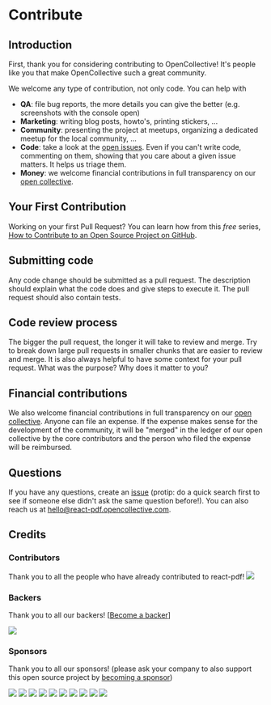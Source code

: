 # Contribute

## Introduction

First, thank you for considering contributing to OpenCollective! It's people like you that make OpenCollective such a great community.

We welcome any type of contribution, not only code. You can help with 
- **QA**: file bug reports, the more details you can give the better (e.g. screenshots with the console open)
- **Marketing**: writing blog posts, howto's, printing stickers, ...
- **Community**: presenting the project at meetups, organizing a dedicated meetup for the local community, ...
- **Code**: take a look at the [open issues](issues). Even if you can't write code, commenting on them, showing that you care about a given issue matters. It helps us triage them.
- **Money**: we welcome financial contributions in full transparency on our [open collective](https://opencollective.com/react-pdf).

## Your First Contribution

Working on your first Pull Request? You can learn how from this *free* series, [How to Contribute to an Open Source Project on GitHub](https://egghead.io/series/how-to-contribute-to-an-open-source-project-on-github).

## Submitting code

Any code change should be submitted as a pull request. The description should explain what the code does and give steps to execute it. The pull request should also contain tests.

## Code review process

The bigger the pull request, the longer it will take to review and merge. Try to break down large pull requests in smaller chunks that are easier to review and merge.
It is also always helpful to have some context for your pull request. What was the purpose? Why does it matter to you?

## Financial contributions

We also welcome financial contributions in full transparency on our [open collective](https://opencollective.com/react-pdf).
Anyone can file an expense. If the expense makes sense for the development of the community, it will be "merged" in the ledger of our open collective by the core contributors and the person who filed the expense will be reimbursed.

## Questions

If you have any questions, create an [issue](issue) (protip: do a quick search first to see if someone else didn't ask the same question before!).
You can also reach us at hello@react-pdf.opencollective.com.

## Credits

### Contributors

Thank you to all the people who have already contributed to react-pdf!
<a href="graphs/contributors"><img src="https://opencollective.com/react-pdf/contributors.svg?width=890" /></a>


### Backers

Thank you to all our backers! [[Become a backer](https://opencollective.com/react-pdf#backer)]

<a href="https://opencollective.com/react-pdf#backers" target="_blank"><img src="https://opencollective.com/react-pdf/backers.svg?width=890"></a>


### Sponsors

Thank you to all our sponsors! (please ask your company to also support this open source project by [becoming a sponsor](https://opencollective.com/react-pdf#sponsor))

<a href="https://opencollective.com/react-pdf/sponsor/0/website" target="_blank"><img src="https://opencollective.com/react-pdf/sponsor/0/avatar.svg"></a>
<a href="https://opencollective.com/react-pdf/sponsor/1/website" target="_blank"><img src="https://opencollective.com/react-pdf/sponsor/1/avatar.svg"></a>
<a href="https://opencollective.com/react-pdf/sponsor/2/website" target="_blank"><img src="https://opencollective.com/react-pdf/sponsor/2/avatar.svg"></a>
<a href="https://opencollective.com/react-pdf/sponsor/3/website" target="_blank"><img src="https://opencollective.com/react-pdf/sponsor/3/avatar.svg"></a>
<a href="https://opencollective.com/react-pdf/sponsor/4/website" target="_blank"><img src="https://opencollective.com/react-pdf/sponsor/4/avatar.svg"></a>
<a href="https://opencollective.com/react-pdf/sponsor/5/website" target="_blank"><img src="https://opencollective.com/react-pdf/sponsor/5/avatar.svg"></a>
<a href="https://opencollective.com/react-pdf/sponsor/6/website" target="_blank"><img src="https://opencollective.com/react-pdf/sponsor/6/avatar.svg"></a>
<a href="https://opencollective.com/react-pdf/sponsor/7/website" target="_blank"><img src="https://opencollective.com/react-pdf/sponsor/7/avatar.svg"></a>
<a href="https://opencollective.com/react-pdf/sponsor/8/website" target="_blank"><img src="https://opencollective.com/react-pdf/sponsor/8/avatar.svg"></a>
<a href="https://opencollective.com/react-pdf/sponsor/9/website" target="_blank"><img src="https://opencollective.com/react-pdf/sponsor/9/avatar.svg"></a>

<!-- This `CONTRIBUTING.md` is based on @nayafia's template https://github.com/nayafia/contributing-template -->